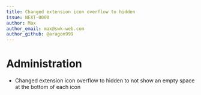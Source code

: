 ```yaml
---
title: Changed extension icon overflow to hidden
issue: NEXT-0000
author: Max
author_email: max@swk-web.com
author_github: @aragon999
---
```

# Administration
* Changed extension icon overflow to hidden to not show an empty space at the bottom of each icon
